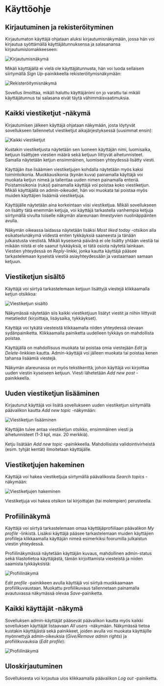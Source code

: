 # Käyttöohje

## Kirjautuminen ja rekisteröityminen

Kirjautumaton käyttäjä ohjataan aluksi kirjautumisnäkymään, jossa hän voi kirjautua syöttämällä käyttäjätunnuksensa ja salasanansa kirjautumislomakkeeseen:

![Kirjautumisnäkymä](https://raw.githubusercontent.com/joonaspartanen/tsoha-forum/master/documentation/images/login.png)

Mikäli käyttäjällä ei vielä ole käyttäjätunnusta, hän voi luoda sellaisen siirtymällä _Sign Up_-painikkeella rekisteröitymisnäkymään:

![Rekisteröitymisnäkymä](https://raw.githubusercontent.com/joonaspartanen/tsoha-forum/master/documentation/images/signup.png)

Sovellus ilmoittaa, mikäli haluttu käyttäjänimi on jo varattu tai mikäli käyttäjätunnus tai salasana eivät täytä vähimmäisvaatimuksia.

## Kaikki viestiketjut -näkymä

Kirjautumisen jälkeen käyttäjä ohjataan näkymään, josta löytyvät sovellukseen tallennetut viestiketjut aikajärjestyksessä (uusimmat ensin):

![Kaikki viestiketjut](https://raw.githubusercontent.com/joonaspartanen/tsoha-forum/master/documentation/images/topics_list.png)

Kustakin viestiketjusta näytetään sen luoneen käyttäjän nimi, luomisaika, ketjuun lisättyjen viestien määrä sekä ketjuun liittyvät aihetunnisteet. Samalla näytetään ketjun ensimmäinen, luomisen yhteydessä lisätty viesti.

Käyttäjän itse lisäämien viestiketjujen kohdalla näytetään myös kaksi toimintoikonia. Muokkausikonia (kynän kuva) painamalla käyttäjä voi muokata ketjun nimeä ja tallentaa uuden nimen painamalla enteriä. Poistamisikonia (ruksi) painamalla käyttäjä voi poistaa koko viestiketjun. Mikäli käyttäjällä on admin-oikeudet, hän voi muokata tai poistaa myös muiden käyttäjien lisäämiä viestiketjuja.

Käyttäjälle näytetään aina korkeintaan viisi viestiketjua. Mikäli sovellukseen on lisätty tätä enemmän ketjuja, voi käyttäjä tarkastella vanhempia ketjuja siirtymällä sivulta toiselle näkymän alareunaan ilmestyvien nuolinäppäinten avulla.

Näkymän oikeassa laidassa näytetään lisäksi _Most liked today_ -otsikon alla esikatselunäkymä viidestä eniten tykkäyksiä saaneesta ja tänään julkaistusta viestistä. Mikäli kyseisenä päivänä ei ole lisätty yhtään viestiä tai mikään niistä ei ole saanut tykkäyksiä, ei tätä osiota näytetä lainkaan. Viestien yhteydessä on _Reply_-linkki, jonka kautta käyttäjä pääsee tarkastelemaan kyseistä viestiä asiayhteydessään ja vastaamaan samaan ketjuun.

## Viestiketjun sisältö

Käyttäjä voi siirtyä tarkastelemaan ketjuun lisättyjä viestejä klikkaamalla ketjun otsikkoa:

![Viestiketjun sisältö](https://raw.githubusercontent.com/joonaspartanen/tsoha-forum/master/documentation/images/single_topic.png)

Näkymässä näytetään siis kaikki viestiketjuun lisätyt viestit ja niihin liittyvät metatiedot (kirjoittaja, lisäysaika, tykkäykset).

Käyttäjä voi tykätä viesteistä klikkaamalla niiden yhteydessä olevaan sydänpainiketta. Klikkaamalla painiketta uudelleen tykkäys on mahdollista poistaa.

Käyttäjällä on mahdollisuus muokata tai poistaa omia viestejään _Edit_ ja _Delete_-linkkien kautta. Admin-käyttäjä voi jälleen muokata tai poistaa kenen tahansa lisäämiä viestejä.

Näkymän alareunassa on myös tekstikenttä, johon käyttäjä voi kirjoittaa uuden viestin kyseiseen ketjuun. Viesti lähetetään _Add new post_ -painikkeella.

## Uuden viestiketjun lisääminen

Kirjautunut käyttäjä voi lisätä sovellukseen uuden viestiketjun siirtymällä päävalikon kautta _Add new topic_ -näkymään:

![Viestiketjun lisääminen](https://raw.githubusercontent.com/joonaspartanen/tsoha-forum/master/documentation/images/add_topic.png)

Käyttäjän tulee antaa viestiketjun otsikko, ensimmäinen viesti ja aihetunnisteet (1-3 kpl, max. 20 merkkiä).

Ketju lisätään _Add new topic_ -painikkeella. Mahdollisista validointivirheistä (esim. tyhjät kentät) ilmoitetaan käyttäjälle.

## Viestiketjujen hakeminen

Käyttäjä voi hakea viestiketjuja siirtymällä päävalikosta _Search topics_ -näkymään:

![Viestiketjujen hakeminen](https://raw.githubusercontent.com/joonaspartanen/tsoha-forum/master/documentation/images/search_topics.png)

Viestiketjuja voi hakea otsikon tai kirjoittajan (tai molempien) perusteella.

## Profiilinäkymä

Käyttäjä voi siirtyä tarkastelemaan omaa käyttäjäprofiiliaan päävalikon _My profile_ -linkistä. Lisäksi käyttäjä pääsee tarkastelemaan muiden käyttäjien profiileja klikkaamalla käyttäjän nimeä esimerkiksi foorumilla julkaistun viestin yhteydessä.

Profiilinäkymässä näytetään käyttäjän kuvaus, mahdollinen admin-status sekä tilastotietoa käyttäjästä, tämän kirjoittamista viesteistä ja niiden saamista tykkäyksistä:

![Profiilinäkymä](https://raw.githubusercontent.com/joonaspartanen/tsoha-forum/master/documentation/images/user_page.png)

_Edit profile_ -painikkeen avulla käyttäjä voi siirtyä muokkaamaan profiilikuvaustaan. Muokattu profiilikuvaus tallennetaan painamalla avautuvassa näkymässä olevaa _Save_-painiketta.

## Kaikki käyttäjät -näkymä

Sovelluksen admin-käyttäjät pääsevät päävalikon kautta myös kaikki sovelluksen käyttäjät listaavaan _All users_ -näkymään. Näkymässä tietoa kustakin käyttäjästä sekä painikkeet, joiden avulla voi muokata käyttäjille myönnettyjä admin-oikeuksia (_Give/Remove admin rights_) ja profiilikuvauksia (_Edit profile_):

![Profiilinäkymä](https://raw.githubusercontent.com/joonaspartanen/tsoha-forum/master/documentation/images/all_users.png)

## Uloskirjautuminen

Sovelluksesta voi kirjautua ulos klikkaamalla päävalikon _Log out_ -painiketta.
